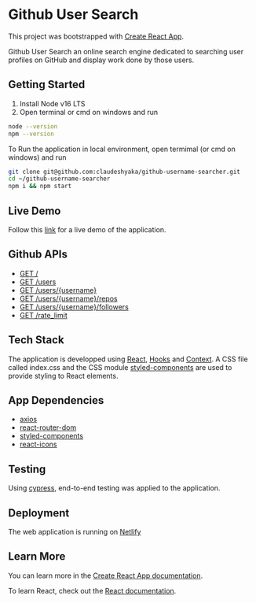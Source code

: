 # Github User Search

This project was bootstrapped with [Create React App](https://github.com/facebook/create-react-app).

Github User Search an online search engine 
dedicated to searching user profiles on GitHub and 
display work done by those users.

## Getting Started

1. Install Node v16 LTS
2. Open terminal or cmd on windows and run 
```bash
node --version
npm --version
```

To Run the application in local environment, open termimal (or cmd on windows) and run 
```bash
git clone git@github.com:claudeshyaka/github-username-searcher.git
cd ~/github-username-searcher
npm i && npm start
```

## Live Demo

Follow this [link](https://cheerful-taiyaki-d29ff3.netlify.app/) for a live demo of the application.


## Github APIs

- [GET /](https://api.github.com)
- [GET /users](https://api.github.com/users)
- [GET /users/{username}](https://api.github.com/users/claudeshyaka)
- [GET /users/{username}/repos](https://api.github.com/users/claudeshyaka/repos?per_page=50)
- [GET /users/{username}/followers](https://api.github.com/users/claudeshyaka/followers)
- [GET /rate_limit](https://api.github.com/rate_limit)

## Tech Stack

The application is developped using [React](https://reactjs.org/), [Hooks](https://reactjs.org/docs/hooks-intro.html) and [Context](https://reactjs.org/docs/context.html).
A CSS file called index.css and the CSS module [styled-components](https://styled-components.com/) are used to provide styling to React elements.

## App Dependencies

- [axios](https://axios-http.com/docs/intro)
- [react-router-dom](https://v5.reactrouter.com/web/guides/quick-start)
- [styled-components](https://styled-components.com/)
- [react-icons](https://react-icons.github.io/react-icons/)

## Testing

Using [cypress](https://www.cypress.io/), end-to-end testing was applied to the application.

## Deployment

The web application is running on [Netlify](https://www.netlify.com/)

## Learn More

You can learn more in the [Create React App documentation](https://facebook.github.io/create-react-app/docs/getting-started).

To learn React, check out the [React documentation](https://reactjs.org/).



